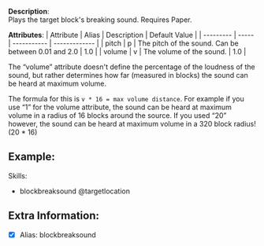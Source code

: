**Description**:  
Plays the target block's breaking sound. Requires Paper.

**Attributes**:
| Attribute | Alias | Description | Default Value |
| --------- | ----- | ----------- | ------------- |
| pitch | p | The pitch of the sound. Can be between 0.01 and 2.0 | 1.0 |
| volume | v | The volume of the sound. | 1.0 |

The “volume” attribute doesn't define the percentage of the loudness of the sound, but rather determines how far (measured in blocks) the sound can be heard at maximum volume.  

The formula for this is `v * 16 = max volume distance`. For example if you use “1” for the volume attribute, the sound can be heard at maximum volume in a radius of 16 blocks around the source. If you used “20” however, the sound can be heard at maximum volume in a 320 block radius! (20 * 16)

**Example**:
-----------

Skills:
- blockbreaksound @targetlocation

**Extra Information**:
----------------------

- [x] Alias: blockbreaksound